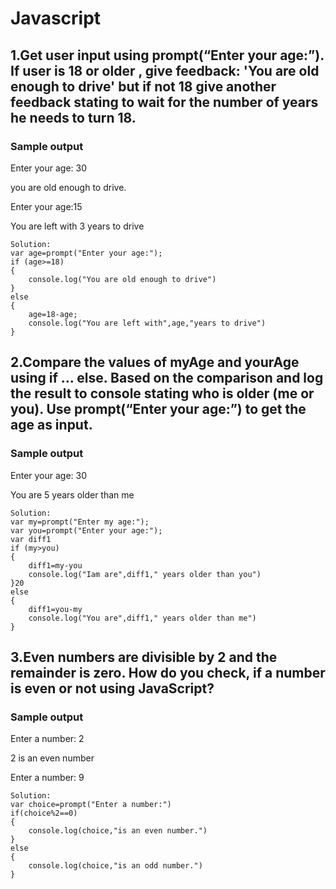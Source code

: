 # Javascript
## 1.Get user input using prompt(“Enter your age:”). If user is 18 or older , give feedback: 'You are old enough to drive' but if not 18 give another feedback stating to wait for the number of years he needs to turn 18. 

### Sample output
Enter your age: 30

you are old enough to drive.

Enter your age:15

You are left with 3 years to drive
```
Solution:
var age=prompt("Enter your age:");
if (age>=18)
{
    console.log("You are old enough to drive")
}
else
{
    age=18-age;
    console.log("You are left with",age,"years to drive")
}
```
## 2.Compare the values of myAge and yourAge using if … else. Based on the comparison and log the result to console stating who is older (me or you). Use prompt(“Enter your age:”) to get the age as input.

### Sample output
Enter your age: 30

You are 5 years older than me

```
Solution:
var my=prompt("Enter my age:");
var you=prompt("Enter your age:");
var diff1
if (my>you)
{
    diff1=my-you
    console.log("Iam are",diff1," years older than you")
}20
else
{
    diff1=you-my
    console.log("You are",diff1," years older than me")
}

```
## 3.Even numbers are divisible by 2 and the remainder is zero. How do you check, if a number is even or not using JavaScript?

### Sample output
Enter a number: 2

2 is an even number

Enter a number: 9

```
Solution:
var choice=prompt("Enter a number:")
if(choice%2==0)
{
    console.log(choice,"is an even number.")
}
else
{
    console.log(choice,"is an odd number.")
}
```
